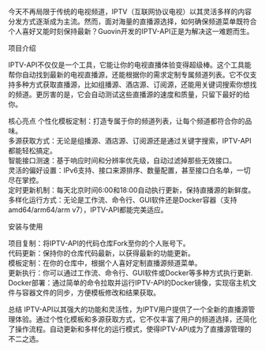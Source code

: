 今天不再局限于传统的电视频道，IPTV（互联网协议电视）以其灵活多样的内容分发方式逐渐成为主流。然而，面对海量的直播源选择，如何确保频道菜单既符合个人喜好又能时刻保持最新？Guovin开发的IPTV-API正是为解决这一难题而生。


项目介绍

IPTV-API不仅仅是一个工具，它能让你的电视直播体验变得超级棒。这个工具能帮你自动找到最新的电视直播源，还能根据你的需求定制专属频道列表。它不仅支持多种方式获取直播源，比如组播源、酒店源、订阅源，还能用关键词搜索你想找的频道。更厉害的是，它会自动测试这些直播源的速度和质量，只留下最好的给你。

核心亮点
个性化模板定制：打造专属于你的频道列表，让每个频道都符合你的品味。  
多源获取方式：无论是组播源、酒店源、订阅源还是通过关键字搜索，IPTV-API都能轻松搞定。  
智能接口测速：基于响应时间和分辨率优先级，自动过滤掉那些无效接口。  
灵活的偏好设置：IPv6支持、接口来源排序、数量配置，甚至接口白名单，一切尽在掌控。  
定时更新机制：每天北京时间6:00和18:00自动执行更新，保持直播源的新鲜度。  
多样化运行方式：无论是工作流、命令行、GUI软件还是Docker容器（支持amd64/arm64/arm v7），IPTV-API都能完美适应。

安装与使用 

项目复制：将IPTV-API的代码仓库Fork至你的个人账号下。  
代码更新：保持你的仓库代码最新，以获得最新的功能更新。  
模板定制：在你的仓库中，根据个人喜好定制直播源频道菜单。  
更新执行：你可以通过工作流、命令行、GUI软件或Docker等多种方式执行更新.   
Docker部署：通过简单的命令拉取并运行IPTV-API的Docker镜像，实现宿主机文件与容器文件的同步，方便模板修改和结果获取。

总结
IPTV-API以其强大的功能和灵活性，为IPTV用户提供了一个全新的直播源管理体验。通过个性化模板和多源获取方式，它不仅丰富了用户的频道选择，还简化了操作流程。自动更新和多样化的运行模式，使得IPTV-API成为了直播源管理的不二之选。